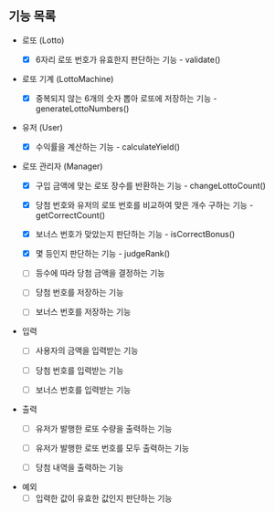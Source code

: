 ## 기능 목록
- 로또 (Lotto)
  - [x] 6자리 로또 번호가 유효한지 판단하는 기능 - validate()


- 로또 기계 (LottoMachine)
  - [x] 중복되지 않는 6개의 숫자 뽑아 로또에 저장하는 기능 - generateLottoNumbers()


- 유저 (User)
  - [x] 수익률을 계산하는 기능 - calculateYield()


- 로또 관리자 (Manager)
  - [x] 구입 금액에 맞는 로또 장수를 반환하는 기능 - changeLottoCount()
  - [x] 당첨 번호와 유저의 로또 번호를 비교하여 맞은 개수 구하는 기능 - getCorrectCount()
  - [x] 보너스 번호가 맞았는지 판단하는 기능 - isCorrectBonus()
  - [x] 몇 등인지 판단하는 기능 - judgeRank()
  - [ ] 등수에 따라 당첨 금액을 결정하는 기능
  - [ ] 당첨 번호를 저장하는 기능
  - [ ] 보너스 번호를 저장하는 기능


- 입력
  - [ ] 사용자의 금액을 입력받는 기능
  - [ ] 당첨 번호를 입력받는 기능
  - [ ] 보너스 번호를 입력받는 기능
      

- 출력
  - [ ] 유저가 발행한 로또 수량을 출력하는 기능
  - [ ] 유저가 발행한 로또 번호를 모두 출력하는 기능
  - [ ] 당첨 내역을 출력하는 기능


- 예외
  - [ ] 입력한 값이 유효한 값인지 판단하는 기능